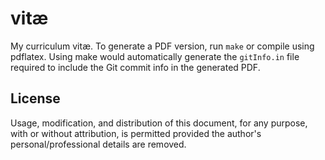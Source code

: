 # vitæ

My curriculum vitæ.  To generate a PDF version, run `make` or compile
using pdflatex.  Using make would automatically generate the
`gitInfo.in` file required to include the Git commit info in the
generated PDF.

## License

Usage, modification, and distribution of this document, for any purpose,
with or without attribution, is permitted provided the author's
personal/professional details are removed.

[1]: https://www.ctan.org/pkg/gitinfo2
